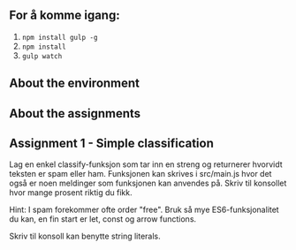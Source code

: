 ## For å komme igang:
1. `npm install gulp -g`
2. `npm install`
3. `gulp watch`

## About the environment


## About the assignments


## Assignment 1 - Simple classification
Lag en enkel classify-funksjon som tar inn en streng og returnerer hvorvidt
teksten er spam eller ham. Funksjonen kan skrives i src/main.js hvor det også er
noen meldinger som funksjonen kan anvendes på. Skriv til konsollet hvor mange prosent
riktig du fikk.

Hint: 
I spam forekommer ofte order "free". Bruk så mye ES6-funksjonalitet du kan,
en fin start er let, const og arrow functions.

Skriv til konsoll kan benytte string literals.